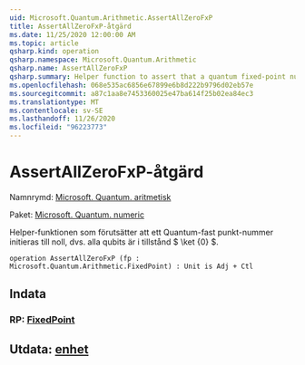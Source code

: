 ```yaml
---
uid: Microsoft.Quantum.Arithmetic.AssertAllZeroFxP
title: AssertAllZeroFxP-åtgärd
ms.date: 11/25/2020 12:00:00 AM
ms.topic: article
qsharp.kind: operation
qsharp.namespace: Microsoft.Quantum.Arithmetic
qsharp.name: AssertAllZeroFxP
qsharp.summary: Helper function to assert that a quantum fixed-point number is initialized to zero, i.e., all qubits are in state $\ket{0}$.
ms.openlocfilehash: 068e535ac6856e67899e6b8d222b9796d02eb57e
ms.sourcegitcommit: a87c1aa8e7453360025e47ba614f25b02ea84ec3
ms.translationtype: MT
ms.contentlocale: sv-SE
ms.lasthandoff: 11/26/2020
ms.locfileid: "96223773"
---
```

# <a name="assertallzerofxp-operation"></a>AssertAllZeroFxP-åtgärd

Namnrymd: [Microsoft. Quantum. aritmetisk](xref:Microsoft.Quantum.Arithmetic)

Paket: [Microsoft. Quantum. numeric](https://nuget.org/packages/Microsoft.Quantum.Numerics)


Helper-funktionen som förutsätter att ett Quantum-fast punkt-nummer initieras till noll, dvs. alla qubits är i tillstånd $ \ket {0} $.

```qsharp
operation AssertAllZeroFxP (fp : Microsoft.Quantum.Arithmetic.FixedPoint) : Unit is Adj + Ctl
```


## <a name="input"></a>Indata

### <a name="fp--fixedpoint"></a>RP: [FixedPoint](xref:Microsoft.Quantum.Arithmetic.FixedPoint)





## <a name="output--unit"></a>Utdata: [enhet](xref:microsoft.quantum.lang-ref.unit)

